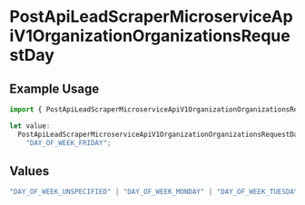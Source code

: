 # PostApiLeadScraperMicroserviceApiV1OrganizationOrganizationsRequestDay

## Example Usage

```typescript
import { PostApiLeadScraperMicroserviceApiV1OrganizationOrganizationsRequestDay } from "oppulence-backend-sdk/models/operations";

let value:
  PostApiLeadScraperMicroserviceApiV1OrganizationOrganizationsRequestDay =
    "DAY_OF_WEEK_FRIDAY";
```

## Values

```typescript
"DAY_OF_WEEK_UNSPECIFIED" | "DAY_OF_WEEK_MONDAY" | "DAY_OF_WEEK_TUESDAY" | "DAY_OF_WEEK_WEDNESDAY" | "DAY_OF_WEEK_THURSDAY" | "DAY_OF_WEEK_FRIDAY" | "DAY_OF_WEEK_SATURDAY" | "DAY_OF_WEEK_SUNDAY"
```